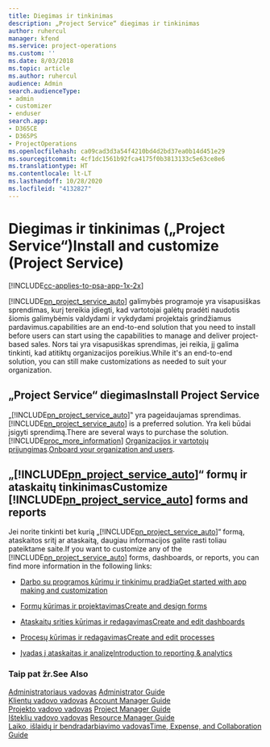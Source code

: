 ```yaml
---
title: Diegimas ir tinkinimas
description: „Project Service“ diegimas ir tinkinimas
author: ruhercul
manager: kfend
ms.service: project-operations
ms.custom: ''
ms.date: 8/03/2018
ms.topic: article
ms.author: ruhercul
audience: Admin
search.audienceType:
- admin
- customizer
- enduser
search.app:
- D365CE
- D365PS
- ProjectOperations
ms.openlocfilehash: ca09cad3d3a54f4210bd4d2bd37ea0b14d451e29
ms.sourcegitcommit: 4cf1dc1561b92fca4175f0b3813133c5e63ce8e6
ms.translationtype: HT
ms.contentlocale: lt-LT
ms.lasthandoff: 10/28/2020
ms.locfileid: "4132827"
---
```

# <a name="install-and-customize-project-service"></a><span data-ttu-id="4eca5-103">Diegimas ir tinkinimas („Project Service“)</span><span class="sxs-lookup"><span data-stu-id="4eca5-103">Install and customize (Project Service)</span></span>

[!INCLUDE[cc-applies-to-psa-app-1x-2x](../includes/cc-applies-to-psa-app-1x-2x.md)]

[!INCLUDE[pn_project_service_auto](../includes/pn-project-service-auto.md)] <span data-ttu-id="4eca5-104">galimybės programoje yra visapusiškas sprendimas, kurį tereikia įdiegti, kad vartotojai galėtų pradėti naudotis šiomis galimybėmis valdydami ir vykdydami projektais grindžiamus pardavimus.</span><span class="sxs-lookup"><span data-stu-id="4eca5-104">capabilities are an end-to-end solution that you need to install before users can start using the capabilities to manage and deliver project-based sales.</span></span> <span data-ttu-id="4eca5-105">Nors tai yra visapusiškas sprendimas, jei reikia, jį galima tinkinti, kad atitiktų organizacijos poreikius.</span><span class="sxs-lookup"><span data-stu-id="4eca5-105">While it's an end-to-end solution, you can still make customizations as needed to suit your organization.</span></span>  
<!-- TODO: I expect to find the information on how to get and install this here. Please find that and add it here. Same for Project Service.--> 
  
## <a name="install-project-service"></a><span data-ttu-id="4eca5-106">„Project Service“ diegimas</span><span class="sxs-lookup"><span data-stu-id="4eca5-106">Install Project Service</span></span>  
 <span data-ttu-id="4eca5-107">„[!INCLUDE[pn_project_service_auto](../includes/pn-project-service-auto.md)]‟ yra pageidaujamas sprendimas.</span><span class="sxs-lookup"><span data-stu-id="4eca5-107">[!INCLUDE[pn_project_service_auto](../includes/pn-project-service-auto.md)] is a preferred solution.</span></span> <span data-ttu-id="4eca5-108">Yra keli būdai įsigyti sprendimą.</span><span class="sxs-lookup"><span data-stu-id="4eca5-108">There are several ways to purchase the solution.</span></span> [!INCLUDE[proc_more_information](../includes/proc-more-information.md)] <span data-ttu-id="4eca5-109">[Organizacijos ir vartotojų prijungimas](https://docs.microsoft.com/dynamics365/customerengagement/on-premises/admin/onboard-your-organization-and-users-to-dynamics-365-online).</span><span class="sxs-lookup"><span data-stu-id="4eca5-109">[Onboard your organization and users](https://docs.microsoft.com/dynamics365/customerengagement/on-premises/admin/onboard-your-organization-and-users-to-dynamics-365-online).</span></span>  
  
## <a name="customize-pn_project_service_auto-forms-and-reports"></a><span data-ttu-id="4eca5-110">„[!INCLUDE[pn_project_service_auto](../includes/pn-project-service-auto.md)]“ formų ir ataskaitų tinkinimas</span><span class="sxs-lookup"><span data-stu-id="4eca5-110">Customize [!INCLUDE[pn_project_service_auto](../includes/pn-project-service-auto.md)] forms and reports</span></span>  
 <span data-ttu-id="4eca5-111">Jei norite tinkinti bet kurią „[!INCLUDE[pn_project_service_auto](../includes/pn-project-service-auto.md)]“ formą, ataskaitos sritį ar ataskaitą, daugiau informacijos galite rasti toliau pateiktame saite.</span><span class="sxs-lookup"><span data-stu-id="4eca5-111">If you want to customize any of the [!INCLUDE[pn_project_service_auto](../includes/pn-project-service-auto.md)] forms, dashboards, or reports, you can find more information in the following links:</span></span>  
  
- [<span data-ttu-id="4eca5-112">Darbo su programos kūrimu ir tinkinimu pradžia</span><span class="sxs-lookup"><span data-stu-id="4eca5-112">Get started with app making and customization</span></span>](https://docs.microsoft.com/dynamics365/customerengagement/on-premises/customize/getting-started-customization)  
  
- [<span data-ttu-id="4eca5-113">Formų kūrimas ir projektavimas</span><span class="sxs-lookup"><span data-stu-id="4eca5-113">Create and design forms</span></span>](https://docs.microsoft.com/dynamics365/customerengagement/on-premises/customize/create-design-forms)  
  
- [<span data-ttu-id="4eca5-114">Ataskaitų srities kūrimas ir redagavimas</span><span class="sxs-lookup"><span data-stu-id="4eca5-114">Create and edit dashboards</span></span>](https://docs.microsoft.com/dynamics365/customerengagement/on-premises/customize/create-edit-dashboards)  
  
- [<span data-ttu-id="4eca5-115">Procesų kūrimas ir redagavimas</span><span class="sxs-lookup"><span data-stu-id="4eca5-115">Create and edit processes</span></span>](https://docs.microsoft.com/dynamics365/customerengagement/on-premises/customize/guide-staff-through-common-tasks-processes)  
  
- [<span data-ttu-id="4eca5-116">Įvadas į ataskaitas ir analizę</span><span class="sxs-lookup"><span data-stu-id="4eca5-116">Introduction to reporting & analytics</span></span>](https://docs.microsoft.com/dynamics365/customerengagement/on-premises/analytics/reporting-analytics-with-dynamics-365)  
  
### <a name="see-also"></a><span data-ttu-id="4eca5-117">Taip pat žr.</span><span class="sxs-lookup"><span data-stu-id="4eca5-117">See Also</span></span>  
 <span data-ttu-id="4eca5-118">[Administratoriaus vadovas](../psa/admin-guide.md) </span><span class="sxs-lookup"><span data-stu-id="4eca5-118">[Administrator Guide](../psa/admin-guide.md) </span></span>  
 <span data-ttu-id="4eca5-119">[Klientų vadovo vadovas](../psa/account-manager-guide.md) </span><span class="sxs-lookup"><span data-stu-id="4eca5-119">[Account Manager Guide](../psa/account-manager-guide.md) </span></span>  
 <span data-ttu-id="4eca5-120">[Projekto vadovo vadovas](../psa/project-manager-guide.md) </span><span class="sxs-lookup"><span data-stu-id="4eca5-120">[Project Manager Guide](../psa/project-manager-guide.md) </span></span>  
 <span data-ttu-id="4eca5-121">[Išteklių vadovo vadovas](../psa/resource-manager-guide.md) </span><span class="sxs-lookup"><span data-stu-id="4eca5-121">[Resource Manager Guide](../psa/resource-manager-guide.md) </span></span>  
 [<span data-ttu-id="4eca5-122">Laiko, išlaidų ir bendradarbiavimo vadovas</span><span class="sxs-lookup"><span data-stu-id="4eca5-122">Time, Expense, and Collaboration Guide</span></span>](../psa/time-expense-collaboration-guide.md)

